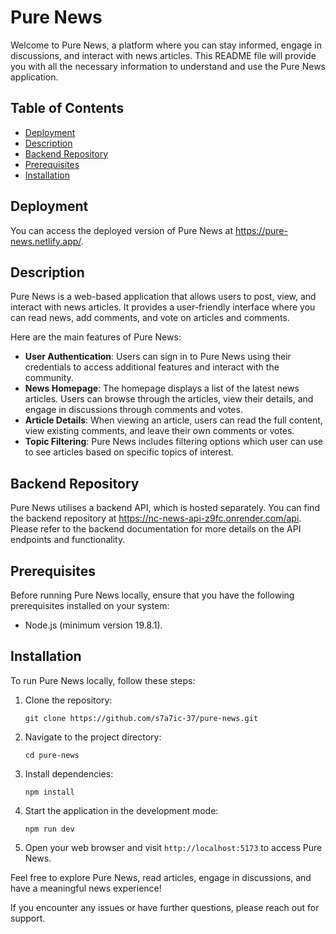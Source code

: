 # Pure News

Welcome to Pure News, a platform where you can stay informed, engage in discussions, and interact with news articles. This README file will provide you with all the necessary information to understand and use the Pure News application.

## Table of Contents

- [Deployment](#deployment)
- [Description](#description)
- [Backend Repository](#backend-repository)
- [Prerequisites](#prerequisites)
- [Installation](#installation)

## Deployment

You can access the deployed version of Pure News at https://pure-news.netlify.app/.

## Description

Pure News is a web-based application that allows users to post, view, and interact with news articles. It provides a user-friendly interface where you can read news, add comments, and vote on articles and comments.

Here are the main features of Pure News:

- **User Authentication**: Users can sign in to Pure News using their credentials to access additional features and interact with the community.
- **News Homepage**: The homepage displays a list of the latest news articles. Users can browse through the articles, view their details, and engage in discussions through comments and votes.
- **Article Details**: When viewing an article, users can read the full content, view existing comments, and leave their own comments or votes.
- **Topic Filtering**: Pure News includes filtering options which user can use to see articles based on specific topics of interest.

## Backend Repository

Pure News utilises a backend API, which is hosted separately. You can find the backend repository at https://nc-news-api-z9fc.onrender.com/api. Please refer to the backend documentation for more details on the API endpoints and functionality.

## Prerequisites

Before running Pure News locally, ensure that you have the following prerequisites installed on your system:

- Node.js (minimum version 19.8.1).

## Installation

To run Pure News locally, follow these steps:

1. Clone the repository:

   ```shell
   git clone https://github.com/s7a7ic-37/pure-news.git
   ```

2. Navigate to the project directory:

   ```shell
   cd pure-news
   ```

3. Install dependencies:

   ```shell
   npm install
   ```

4. Start the application in the development mode:

   ```shell
   npm run dev
   ```

5. Open your web browser and visit `http://localhost:5173` to access Pure News.

Feel free to explore Pure News, read articles, engage in discussions, and have a meaningful news experience!

If you encounter any issues or have further questions, please reach out for support.
